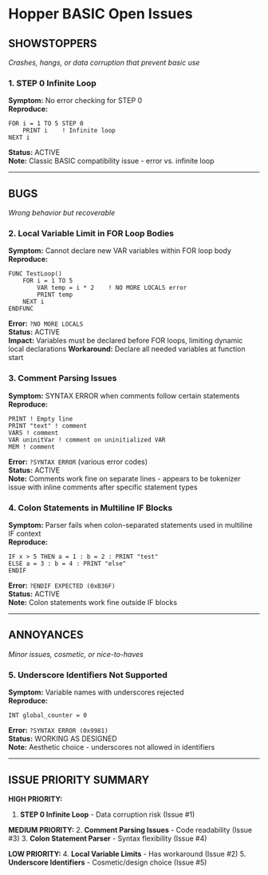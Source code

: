 # Hopper BASIC Open Issues

## SHOWSTOPPERS
*Crashes, hangs, or data corruption that prevent basic use*

### 1. STEP 0 Infinite Loop
**Symptom:** No error checking for STEP 0  
**Reproduce:**
```basic
FOR i = 1 TO 5 STEP 0
    PRINT i    ! Infinite loop
NEXT i
```
**Status:** ACTIVE  
**Note:** Classic BASIC compatibility issue - error vs. infinite loop

---

## BUGS
*Wrong behavior but recoverable*

### 2. Local Variable Limit in FOR Loop Bodies
**Symptom:** Cannot declare new VAR variables within FOR loop body  
**Reproduce:**
```basic
FUNC TestLoop()
    FOR i = 1 TO 5
        VAR temp = i * 2    ! NO MORE LOCALS error
        PRINT temp
    NEXT i
ENDFUNC
```
**Error:** `?NO MORE LOCALS`  
**Status:** ACTIVE  
**Impact:** Variables must be declared before FOR loops, limiting dynamic local declarations
**Workaround:** Declare all needed variables at function start

### 3. Comment Parsing Issues
**Symptom:** SYNTAX ERROR when comments follow certain statements  
**Reproduce:**
```basic
PRINT ! Empty line
PRINT "text" ! comment
VARS ! comment  
VAR uninitVar ! comment on uninitialized VAR
MEM ! comment
```
**Error:** `?SYNTAX ERROR` (various error codes)  
**Status:** ACTIVE  
**Note:** Comments work fine on separate lines - appears to be tokenizer issue with inline comments after specific statement types

### 4. Colon Statements in Multiline IF Blocks
**Symptom:** Parser fails when colon-separated statements used in multiline IF context  
**Reproduce:**
```basic
IF x > 5 THEN a = 1 : b = 2 : PRINT "test"
ELSE a = 3 : b = 4 : PRINT "else"
ENDIF
```
**Error:** `?ENDIF EXPECTED (0xB36F)`  
**Status:** ACTIVE  
**Note:** Colon statements work fine outside IF blocks

---

## ANNOYANCES
*Minor issues, cosmetic, or nice-to-haves*

### 5. Underscore Identifiers Not Supported
**Symptom:** Variable names with underscores rejected  
**Reproduce:**
```basic
INT global_counter = 0
```
**Error:** `?SYNTAX ERROR (0x9981)`  
**Status:** WORKING AS DESIGNED  
**Note:** Aesthetic choice - underscores not allowed in identifiers

---

## ISSUE PRIORITY SUMMARY

**HIGH PRIORITY:**
1. **STEP 0 Infinite Loop** - Data corruption risk (Issue #1)

**MEDIUM PRIORITY:**
2. **Comment Parsing Issues** - Code readability (Issue #3)
3. **Colon Statement Parser** - Syntax flexibility (Issue #4)

**LOW PRIORITY:**
4. **Local Variable Limits** - Has workaround (Issue #2)
5. **Underscore Identifiers** - Cosmetic/design choice (Issue #5)